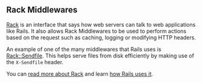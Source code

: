 ## Rack Middlewares

[Rack](https://rack.github.io/) is an interface that says how web servers can talk to web applications like Rails. It also allows Rack Middlewares to be used to perform actions based on the request such as caching, logging or modifying HTTP headers.

An example of one of the many middlewares that Rails uses is [Rack::Sendfile](https://www.rubydoc.info/gems/rack/Rack/Sendfile). This helps serve files from disk efficiently by making use of the `X-Sendfile` header.

You can [read more about Rack](https://www.engineyard.com/blog/understanding-rack-apps-and-middleware) and learn [how Rails uses it](https://guides.rubyonrails.org/rails_on_rack.html).
